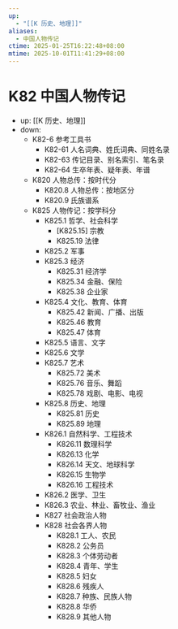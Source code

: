 ```yaml
---
up:
  - "[[K 历史、地理]]"
aliases:
  - 中国人物传记
ctime: 2025-01-25T16:22:48+08:00
mtime: 2025-10-01T11:41:29+08:00
---
```


# K82 中国人物传记

- up: [[K 历史、地理]]
- down:
	- K82-6 参考工具书
		- K82-61 人名词典、姓氏词典、同姓名录
		- K82-63 传记目录、别名索引、笔名录
		- K82-64 生卒年表、疑年表、年谱
	- K820 人物总传：按时代分
		- K820.8 人物总传：按地区分
		- K820.9 氏族谱系
	- K825 人物传记：按学科分
		- K825.1 哲学、社会科学
			- [K825.15] 宗教
			- K825.19 法律
		- K825.2 军事
		- K825.3 经济
			- K825.31 经济学
			- K825.34 金融、保险
			- K825.38 企业家
		- K825.4 文化、教育、体育
			- K825.42 新闻、广播、出版
			- K825.46 教育
			- K825.47 体育
		- K825.5 语言、文字
		- K825.6 文学
		- K825.7 艺术
			- K825.72 美术
			- K825.76 音乐、舞蹈
			- K825.78 戏剧、电影、电视
		- K825.8 历史、地理
			- K825.81 历史
			- K825.89 地理
		- K826.1 自然科学、工程技术
			- K826.11 数理科学
			- K826.13 化学
			- K826.14 天文、地球科学
			- K826.15 生物学
			- K826.16 工程技术
		- K826.2 医学、卫生
		- K826.3 农业、林业、畜牧业、渔业
		- K827 社会政治人物
		- K828 社会各界人物
			- K828.1 工人、农民
			- K828.2 公务员
			- K828.3 个体劳动者
			- K828.4 青年、学生
			- K828.5 妇女
			- K828.6 残疾人
			- K828.7 种族、民族人物
			- K828.8 华侨
			- K828.9 其他人物
